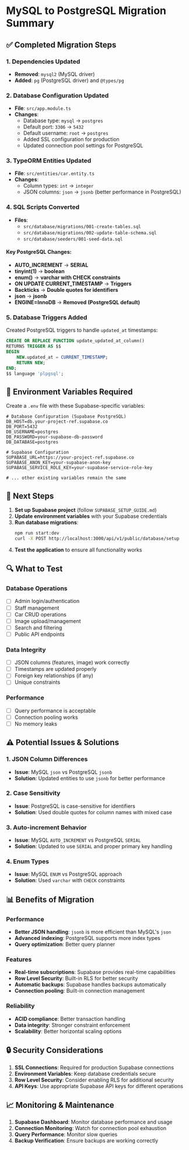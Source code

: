 # MySQL to PostgreSQL Migration Summary

## ✅ Completed Migration Steps

### 1. Dependencies Updated
- **Removed**: `mysql2` (MySQL driver)
- **Added**: `pg` (PostgreSQL driver) and `@types/pg`

### 2. Database Configuration Updated
- **File**: `src/app.module.ts`
- **Changes**:
  - Database type: `mysql` → `postgres`
  - Default port: `3306` → `5432`
  - Default username: `root` → `postgres`
  - Added SSL configuration for production
  - Updated connection pool settings for PostgreSQL

### 3. TypeORM Entities Updated
- **File**: `src/entities/car.entity.ts`
- **Changes**:
  - Column types: `int` → `integer`
  - JSON columns: `json` → `jsonb` (better performance in PostgreSQL)

### 4. SQL Scripts Converted
- **Files**: 
  - `src/database/migrations/001-create-tables.sql`
  - `src/database/migrations/002-update-table-schema.sql`
  - `src/database/seeders/001-seed-data.sql`

#### Key PostgreSQL Changes:
- **AUTO_INCREMENT** → **SERIAL**
- **tinyint(1)** → **boolean**
- **enum()** → **varchar with CHECK constraints**
- **ON UPDATE CURRENT_TIMESTAMP** → **Triggers**
- **Backticks** → **Double quotes for identifiers**
- **json** → **jsonb**
- **ENGINE=InnoDB** → **Removed (PostgreSQL default)**

### 5. Database Triggers Added
Created PostgreSQL triggers to handle `updated_at` timestamps:
```sql
CREATE OR REPLACE FUNCTION update_updated_at_column()
RETURNS TRIGGER AS $$
BEGIN
    NEW.updated_at = CURRENT_TIMESTAMP;
    RETURN NEW;
END;
$$ language 'plpgsql';
```

## 🔧 Environment Variables Required

Create a `.env` file with these Supabase-specific variables:

```env
# Database Configuration (Supabase PostgreSQL)
DB_HOST=db.your-project-ref.supabase.co
DB_PORT=5432
DB_USERNAME=postgres
DB_PASSWORD=your-supabase-db-password
DB_DATABASE=postgres

# Supabase Configuration
SUPABASE_URL=https://your-project-ref.supabase.co
SUPABASE_ANON_KEY=your-supabase-anon-key
SUPABASE_SERVICE_ROLE_KEY=your-supabase-service-role-key

# ... other existing variables remain the same
```

## 🚀 Next Steps

1. **Set up Supabase project** (follow `SUPABASE_SETUP_GUIDE.md`)
2. **Update environment variables** with your Supabase credentials
3. **Run database migrations**:
   ```bash
   npm run start:dev
   curl -X POST http://localhost:3000/api/v1/public/database/setup
   ```
4. **Test the application** to ensure all functionality works

## 🔍 What to Test

### Database Operations
- [ ] Admin login/authentication
- [ ] Staff management
- [ ] Car CRUD operations
- [ ] Image upload/management
- [ ] Search and filtering
- [ ] Public API endpoints

### Data Integrity
- [ ] JSON columns (features, image) work correctly
- [ ] Timestamps are updated properly
- [ ] Foreign key relationships (if any)
- [ ] Unique constraints

### Performance
- [ ] Query performance is acceptable
- [ ] Connection pooling works
- [ ] No memory leaks

## ⚠️ Potential Issues & Solutions

### 1. JSON Column Differences
- **Issue**: MySQL `json` vs PostgreSQL `jsonb`
- **Solution**: Updated entities to use `jsonb` for better performance

### 2. Case Sensitivity
- **Issue**: PostgreSQL is case-sensitive for identifiers
- **Solution**: Used double quotes for column names with mixed case

### 3. Auto-increment Behavior
- **Issue**: MySQL `AUTO_INCREMENT` vs PostgreSQL `SERIAL`
- **Solution**: Updated to use `SERIAL` and proper primary key handling

### 4. Enum Types
- **Issue**: MySQL `ENUM` vs PostgreSQL approach
- **Solution**: Used `varchar` with `CHECK` constraints

## 📊 Benefits of Migration

### Performance
- **Better JSON handling**: `jsonb` is more efficient than MySQL's `json`
- **Advanced indexing**: PostgreSQL supports more index types
- **Query optimization**: Better query planner

### Features
- **Real-time subscriptions**: Supabase provides real-time capabilities
- **Row Level Security**: Built-in RLS for better security
- **Automatic backups**: Supabase handles backups automatically
- **Connection pooling**: Built-in connection management

### Reliability
- **ACID compliance**: Better transaction handling
- **Data integrity**: Stronger constraint enforcement
- **Scalability**: Better horizontal scaling options

## 🔒 Security Considerations

1. **SSL Connections**: Required for production Supabase connections
2. **Environment Variables**: Keep database credentials secure
3. **Row Level Security**: Consider enabling RLS for additional security
4. **API Keys**: Use appropriate Supabase API keys for different operations

## 📈 Monitoring & Maintenance

1. **Supabase Dashboard**: Monitor database performance and usage
2. **Connection Monitoring**: Watch for connection pool exhaustion
3. **Query Performance**: Monitor slow queries
4. **Backup Verification**: Ensure backups are working correctly
